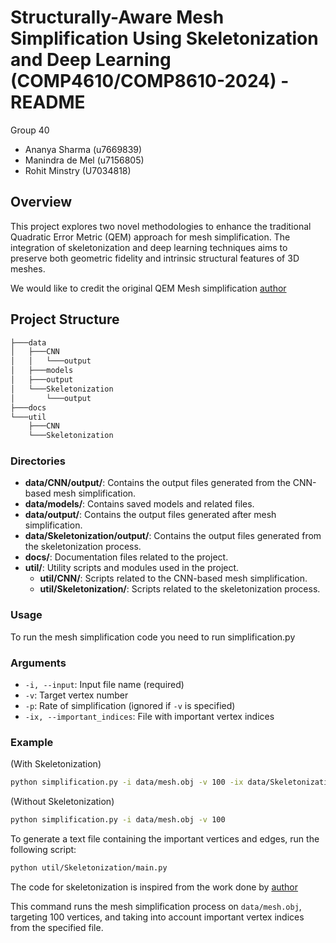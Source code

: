 # Structurally-Aware Mesh Simplification Using Skeletonization and Deep Learning (COMP4610/COMP8610-2024) - README

Group 40
- Ananya Sharma (u7669839)
- Manindra de Mel (u7156805)
- Rohit Minstry (U7034818)
  

## Overview

This project explores two novel methodologies to enhance the traditional Quadratic Error Metric (QEM) approach for mesh simplification. The integration of skeletonization and deep learning techniques aims to preserve both geometric fidelity and intrinsic structural features of 3D meshes.

We would like to credit the original QEM Mesh simplification [author](https://github.com/astaka-pe)

## Project Structure

```md
├───data
│   ├───CNN
│   │   └───output
│   ├───models
│   ├───output
│   └───Skeletonization
│       └───output
├───docs
└───util
    ├───CNN
    └───Skeletonization
```

### Directories


- **data/CNN/output/**: Contains the output files generated from the CNN-based mesh simplification.
- **data/models/**: Contains saved models and related files.
- **data/output/**: Contains the output files generated after mesh simplification.
- **data/Skeletonization/output/**: Contains the output files generated from the skeletonization process.
- **docs/**: Documentation files related to the project.
- **util/**: Utility scripts and modules used in the project.
  - **util/CNN/**: Scripts related to the CNN-based mesh simplification.
  - **util/Skeletonization/**: Scripts related to the skeletonization process.


### Usage

To run the mesh simplification code you need to run simplification.py

### Arguments

- `-i, --input`: Input file name (required)
- `-v`: Target vertex number
- `-p`: Rate of simplification (ignored if `-v` is specified)
- `-ix, --important_indices`: File with important vertex indices

### Example

(With Skeletonization)

```bash
python simplification.py -i data/mesh.obj -v 100 -ix data/Skeletonization/output/important_indices.txt
```

(Without Skeletonization)

```bash
python simplification.py -i data/mesh.obj -v 100
```

To generate a text file containing the important vertices and edges, run the following script:


```sh
python util/Skeletonization/main.py
```
The code for skeletonization is inspired from the work done by [author](https://github.com/navis-org/skeletor)

This command runs the mesh simplification process on `data/mesh.obj`, targeting 100 vertices, and taking into account important vertex indices from the specified file.
